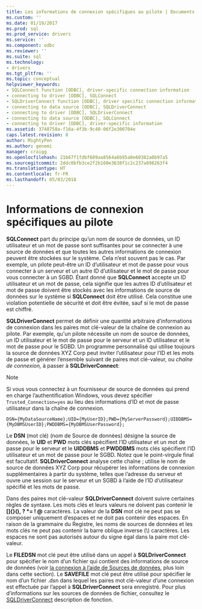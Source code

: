 ```yaml
---
title: Les informations de connexion spécifiques au pilote | Documents Microsoft
ms.custom: ''
ms.date: 01/19/2017
ms.prod: sql
ms.prod_service: drivers
ms.service: ''
ms.component: odbc
ms.reviewer: ''
ms.suite: sql
ms.technology:
- drivers
ms.tgt_pltfrm: ''
ms.topic: conceptual
helpviewer_keywords:
- SQLConnect function [ODBC], driver-specific connection information
- connecting to driver [ODBC], SQLConnect
- SQLDriverConnect function [ODBC], driver specific connection information
- connecting to data source [ODBC], SQLDriverConnect
- connecting to driver [ODBC], SQLDriverConnect
- connecting to data source [ODBC], SQLConnect
- connecting to driver [ODBC], driver-specific information
ms.assetid: 3748758a-f16a-4f3b-9c40-06f2e300704e
caps.latest.revision: 8
author: MightyPen
ms.author: genemi
manager: craigg
ms.openlocfilehash: 21b67f1fdbf609aa8564a6b95a0e60382a0b97a5
ms.sourcegitcommit: 2ddc0bfb3ce2f2b160e3638f1c2c237a898263f4
ms.translationtype: HT
ms.contentlocale: fr-FR
ms.lasthandoff: 05/03/2018
---
```

# <a name="driver-specific-connection-information"></a>Informations de connexion spécifiques au pilote
**SQLConnect** part du principe qu’un nom de source de données, un ID utilisateur et un mot de passe sont suffisantes pour se connecter à une source de données et que toutes les autres informations de connexion peuvent être stockées sur le système. Cela n’est souvent pas le cas. Par exemple, un pilote peut-être un ID d’utilisateur et mot de passe pour vous connecter à un serveur et un autre ID d’utilisateur et le mot de passe pour vous connecter à un SGBD. Étant donné que **SQLConnect** accepte un ID utilisateur et un mot de passe, cela signifie que les autres ID d’utilisateur et mot de passe doivent être stockés avec les informations de source de données sur le système si **SQLConnect** doit être utilisé. Cela constitue une violation potentielle de sécurité et doit être évitée, sauf si le mot de passe est chiffré.  
  
 **SQLDriverConnect** permet de définir une quantité arbitraire d’informations de connexion dans les paires mot clé-valeur de la chaîne de connexion au pilote. Par exemple, qu'un pilote nécessite un nom de source de données, un ID utilisateur et le mot de passe pour le serveur et un ID utilisateur et le mot de passe pour le SGBD. Un programme personnalisé qui utilise toujours la source de données XYZ Corp peut inviter l’utilisateur pour l’ID et les mots de passe et générer l’ensemble suivant de paires mot clé-valeur, ou *chaîne de connexion,* à passer à **SQLDriverConnect**:  
  
> [!NOTE]  
>  Si vous vous connectez à un fournisseur de source de données qui prend en charge l’authentification Windows, vous devez spécifier `Trusted_Connection=yes` au lieu des informations d’ID et mot de passe utilisateur dans la chaîne de connexion.  
  
```  
DSN={MyDataSourceName};UID={MyUserID};PWD={MyServerPassword};UIDDBMS={MyDBMSUserID};PWDDBMS={MyDBMSUserPassword};  
```  
  
 Le **DSN** (mot clé) (nom de Source de données) désigne la source de données, le **UID** et **PWD** mots clés spécifient l’ID utilisateur et un mot de passe pour le serveur et le **UIDDBMS** et **PWDDBMS** mots clés spécifient l’ID utilisateur et un mot de passe pour le SGBD. Notez que le point-virgule final est facultatif. **SQLDriverConnect** analyse cette chaîne ; utilise le nom de source de données XYZ Corp pour récupérer les informations de connexion supplémentaires à partir du système, telles que l’adresse du serveur et ouvre une session sur le serveur et un SGBD à l’aide de l’ID d’utilisateur spécifié et les mots de passe.  
  
 Dans des paires mot clé-valeur **SQLDriverConnect** doivent suivre certaines règles de syntaxe. Les mots clés et leurs valeurs ne doivent pas contenir le **[]{}(), ? \*= ! @** caractères. La valeur de la **DSN** mot clé ne peut pas se composer uniquement d’espaces et ne doit pas contenir des espaces. En raison de la grammaire du Registre, les noms de sources de données et les mots clés ne peut pas contenir la barre oblique inverse (\\) caractères. Les espaces ne sont pas autorisés autour du signe égal dans la paire mot clé-valeur.  
  
 Le **FILEDSN** mot clé peut être utilisé dans un appel à **SQLDriverConnect** pour spécifier le nom d’un fichier qui contient des informations de source de données (voir [la connexion à l’aide de Sources de données](../../../odbc/reference/develop-app/connecting-using-file-data-sources.md), plus loin dans cette section). Le **SAVEFILE** mot clé peut être utilisé pour spécifier le nom d’un fichier .dsn dans lequel les paires mot clé-valeur d’une connexion est effectuée par l’appel à **SQLDriverConnect** sera enregistré. Pour plus d’informations sur les sources de données de fichier, consultez le [SQLDriverConnect](../../../odbc/reference/syntax/sqldriverconnect-function.md) description de fonction.
